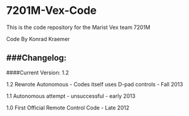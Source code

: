 7201M-Vex-Code
==============

This is the code repository for the Marist Vex team 7201M


Code By Konrad Kraemer

###Changelog:
-------------

####Current Version: 1.2	


1.2	Rewrote Autonomous - Codes itself uses D-pad controls - Fall 2013

1.1	Autonomous attempt - unsuccessful - early 2013

1.0	First Official Remote Control Code - Late 2012